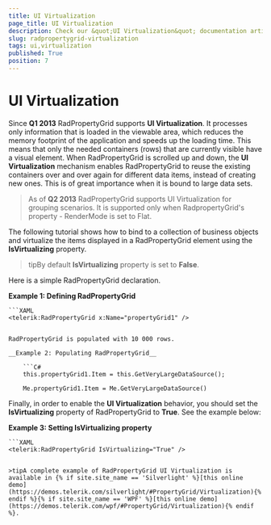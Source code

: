 ```yaml
---
title: UI Virtualization
page_title: UI Virtualization
description: Check our &quot;UI Virtualization&quot; documentation article for the RadPropertyGrid {{ site.framework_name }} control.
slug: radpropertygrid-virtualization
tags: ui,virtualization
published: True
position: 7
---
```


# UI Virtualization

Since __Q1 2013__ RadPropertyGrid supports __UI Virtualization__. It processes only information that is loaded in the viewable area, which reduces the memory footprint of the application and speeds up the loading time. This means that only the needed containers (rows) that are currently visible have a visual element. When RadPropertyGrid is scrolled up and down, the __UI Virtualization__ mechanism enables RadPropertyGrid to reuse the existing containers over and over again for different data items, instead of creating new ones. This is of great importance when it is bound to large data sets.

> As of __Q2 2013__ RadPropertyGrid supports UI Virtualization for grouping scenarios. It is supported only when RadpropertyGrid's property - RenderMode is set to Flat.

The following tutorial shows how to bind to a collection of business objects and virtualize the items displayed in a RadPropertyGrid element using the __IsVirtualizing__ property.

>tipBy default __IsVirtualizing__ property is set to __False__.

Here is a simple RadPropertyGrid declaration.

__Example 1: Defining RadPropertyGrid__

	```XAML
	<telerik:RadPropertyGrid x:Name="propertyGrid1" />
```

RadPropertyGrid is populated with 10 000 rows.

__Example 2: Populating RadPropertyGrid__

	```C#
	this.propertyGrid1.Item = this.GetVeryLargeDataSource();
```
```VB.NET
	Me.propertyGrid1.Item = Me.GetVeryLargeDataSource()
```

Finally, in order to enable the __UI Virtualization__ behavior, you should set the __IsVirtualizing__ property of RadPropertyGrid to __True__. See the example below:
      

__Example 3: Setting IsVirtualizing property__

	```XAML
	<telerik:RadPropertyGrid IsVirtualizing="True" />
```

>tipA complete example of RadPropertyGrid UI Virtualization is available in {% if site.site_name == 'Silverlight' %}[this online demo](https://demos.telerik.com/silverlight/#PropertyGrid/Virtualization){% endif %}{% if site.site_name == 'WPF' %}[this online demo](https://demos.telerik.com/wpf/#PropertyGrid/Virtualization){% endif %}.
